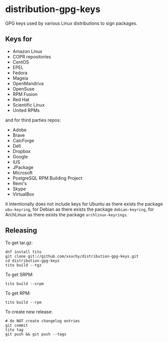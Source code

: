 # distribution-gpg-keys

GPG keys used by various Linux distributions to sign packages.

## Keys for

 * Amazon Linux
 * COPR repositories
 * CentOS
 * EPEL
 * Fedora
 * Mageia
 * OpenMandriva
 * OpenSuse
 * RPM Fusion
 * Red Hat
 * Scientific Linux
 * United RPMs

and for third parties repos:

 * Adobe
 * Brave
 * CalcForge
 * Dell
 * Dropbox
 * Google
 * IUS
 * JPackage
 * Microsoft
 * PostgreSQL RPM Building Project
 * Remi's
 * Skype
 * VirtualBox

it intentionally does not include keys for Ubuntu as there exists the package `ubu-keyring`, for Debian as there exists the package `debian-keyring`, for ArchLinux as there exists the package `archlinux-keyrings`.

## Releasing

To get tar.gz:

    dnf install tito
    git clone git://github.com/xsuchy/distribution-gpg-keys.git
    cd distribution-gpg-keys
    tito build --tgz

To get SRPM:

    tito build --srpm

To get RPM:

    tito build --rpm

To create new release:

    # do NOT create changelog entries
    git commit
    tito tag
    git push && git push --tags
